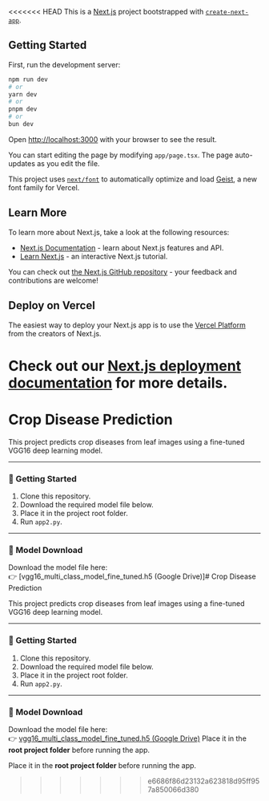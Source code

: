 <<<<<<< HEAD
This is a [Next.js](https://nextjs.org) project bootstrapped with [`create-next-app`](https://nextjs.org/docs/app/api-reference/cli/create-next-app).

## Getting Started

First, run the development server:

```bash
npm run dev
# or
yarn dev
# or
pnpm dev
# or
bun dev
```

Open [http://localhost:3000](http://localhost:3000) with your browser to see the result.

You can start editing the page by modifying `app/page.tsx`. The page auto-updates as you edit the file.

This project uses [`next/font`](https://nextjs.org/docs/app/building-your-application/optimizing/fonts) to automatically optimize and load [Geist](https://vercel.com/font), a new font family for Vercel.

## Learn More

To learn more about Next.js, take a look at the following resources:

- [Next.js Documentation](https://nextjs.org/docs) - learn about Next.js features and API.
- [Learn Next.js](https://nextjs.org/learn) - an interactive Next.js tutorial.

You can check out [the Next.js GitHub repository](https://github.com/vercel/next.js) - your feedback and contributions are welcome!

## Deploy on Vercel

The easiest way to deploy your Next.js app is to use the [Vercel Platform](https://vercel.com/new?utm_medium=default-template&filter=next.js&utm_source=create-next-app&utm_campaign=create-next-app-readme) from the creators of Next.js.

Check out our [Next.js deployment documentation](https://nextjs.org/docs/app/building-your-application/deploying) for more details.
=======
# Crop Disease Prediction

This project predicts crop diseases from leaf images using a fine-tuned VGG16 deep learning model.

---

### 🚀 Getting Started

1. Clone this repository.
2. Download the required model file below.
3. Place it in the project root folder.
4. Run `app2.py`.

---

### 🔗 Model Download

Download the model file here:  
👉 [vgg16_multi_class_model_fine_tuned.h5 (Google Drive)]# Crop Disease Prediction

This project predicts crop diseases from leaf images using a fine-tuned VGG16 deep learning model.

---

### 🚀 Getting Started

1. Clone this repository.
2. Download the required model file below.
3. Place it in the project root folder.
4. Run `app2.py`.

---

### 🔗 Model Download

Download the model file here:  
👉 [vgg16_multi_class_model_fine_tuned.h5 (Google Drive)](https://drive.google.com/file/d/1xSdnUjcBFfY0emWcCKfxkoEqOW0i2VvR/view?usp=sharing)
Place it in the **root project folder** before running the app.


Place it in the **root project folder** before running the app.
>>>>>>> e6686f86d23132a623818d95ff957a850066d380
